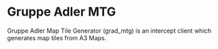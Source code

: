 # Gruppe Adler MTG

Gruppe Adler Map Tile Generator (grad_mtg) is an intercept client which generates map tiles from A3 Maps.
